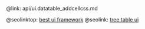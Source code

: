 @link: api/ui.datatable_addcellcss.md

@seolinktop: [best ui framework](https://webix.com)
@seolink: [tree table ui](https://webix.com/widget/treetable/)